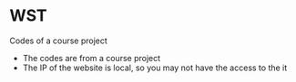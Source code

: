 # WST
Codes of a course project
* The codes are from a course project
* The IP of the website is local, so you may not have the access to the it
